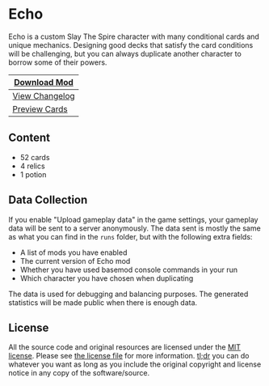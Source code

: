 # Echo

Echo is a custom Slay The Spire character with many conditional cards and unique mechanics. Designing good decks that
satisfy the card conditions will be challenging, but you can always duplicate another character to borrow some of their
powers.

| **[Download Mod](https://github.com/hlysine/EchoMod/releases/latest/)** |
|-------------------------------------------------------------------------|
| [View Changelog](CHANGELOG.md)                                          |
| [Preview Cards](https://sts-echo.vercel.app/cards)                      |

## Content

- 52 cards
- 4 relics
- 1 potion

## Data Collection

If you enable "Upload gameplay data" in the game settings, your gameplay data will be sent to a server anonymously. The
data sent is mostly the same as what you can find in the `runs` folder, but with the following extra fields:

- A list of mods you have enabled
- The current version of Echo mod
- Whether you have used basemod console commands in your run
- Which character you have chosen when duplicating

The data is used for debugging and balancing purposes. The generated statistics will be made public when there is enough
data.

## License

All the source code and original resources are licensed under
the [MIT license](https://opensource.org/licenses/MIT). Please see [the license file](LICENSE) for more
information. [tl;dr](https://tldrlegal.com/license/mit-license) you can do whatever you want as long as you include the
original copyright and license notice in any copy of the software/source.
